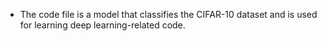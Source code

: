- The code file is a model that classifies the CIFAR-10 dataset and is used for learning deep learning-related code.
